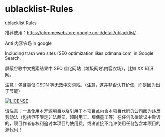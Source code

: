 # ublacklist-Rules

ublacklist Rules

推荐使用：<https://chromewebstore.google.com/detail/ublacklist/>

Anti 内容农场 in google

Including trash web sites (SEO optimization likes cdmana.com) in Google Search.


屏蔽谷歌中文搜索结果中 SEO 优化网站（垃圾网站\内容农场），比如 XX 知识网。

注意！包含类似 CSDN 等无效中文网站。（注意，这并非否认其价值，而是因为出于节能）

[![LICENSE](https://img.shields.io/badge/license-Anti%20996-blue.svg)](https://github.com/996icu/996.ICU/blob/master/LICENSE)

请注意：一旦使用本开源项目以及引用了本项目或包含本项目代码的公司因为违反劳动法（包括但不限定非法裁员、超时用工、雇佣童工等）在任何法律诉讼中败诉的，项目作者有权利追讨本项目的使用费，或者直接不允许使用任何包含本项目的源代码！
